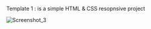Template 1 :
is a simple HTML & CSS resopnsive project 

![Screenshot_3](https://github.com/HHaneen/html-css-temp-1/assets/105988793/115fcf6e-310a-41c4-be00-f334130bcd8e)

